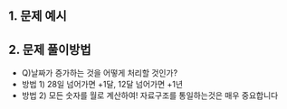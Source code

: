 ##


## 1. 문제 예시

## 2. 문제 풀이방법

- Q)날짜가 증가하는 것을 어떻게 처리할 것인가?
- 방법 1) 28일 넘어가면 +1달, 12달 넘어가면 +1년
- 방법 2) 모든 숫자를 월로 계산하여!  자료구조를 통일하는것은 매우 중요합니다

